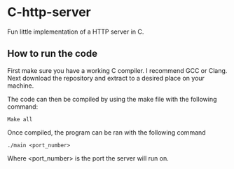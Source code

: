 # C-http-server

Fun little implementation of a HTTP server in C.


## How to run the code
First make sure you have a working C compiler. I recommend GCC or Clang. Next download the repository and extract to a desired place on your machine. 

The code can then be compiled by using the make file with the following command:
```
Make all
```
Once compiled, the program can be ran with the following command
```
./main <port_number>
```
Where <port_number> is the port the server will run on.